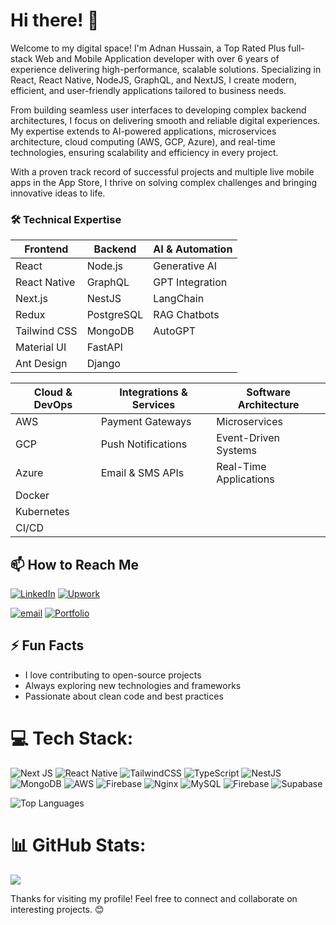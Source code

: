 # Hi there! 👋

Welcome to my digital space! I'm Adnan Hussain, a Top Rated Plus full-stack Web and Mobile Application developer with over 6 years of experience delivering high-performance, scalable solutions. Specializing in React, React Native, NodeJS, GraphQL, and NextJS, I create modern, efficient, and user-friendly applications tailored to business needs.

From building seamless user interfaces to developing complex backend architectures, I focus on delivering smooth and reliable digital experiences. My expertise extends to AI-powered applications, microservices architecture, cloud computing (AWS, GCP, Azure), and real-time technologies, ensuring scalability and efficiency in every project.

With a proven track record of successful projects and multiple live mobile apps in the App Store, I thrive on solving complex challenges and bringing innovative ideas to life.

### 🛠️ Technical Expertise

| Frontend | Backend | AI & Automation |
|--------------|---------|-----------------|
| React        | Node.js    | Generative AI   |
| React Native | GraphQL    | GPT Integration |
| Next.js      | NestJS     | LangChain       |
| Redux        | PostgreSQL | RAG Chatbots    |
| Tailwind CSS | MongoDB    | AutoGPT         |
| Material UI  | FastAPI    |                 |
| Ant Design   | Django     |                 |

| Cloud & DevOps         | Integrations & Services| Software Architecture |
|------------------------|------------------------|-----------------------|
| AWS                    | Payment Gateways       | Microservices         |
| GCP                    | Push Notifications     | Event-Driven Systems  |
| Azure                  | Email & SMS APIs       | Real-Time Applications|
| Docker                 |                        |                       |
| Kubernetes             |                        |                       |
| CI/CD                  |                        |                       |

## 📫 How to Reach Me

[![LinkedIn](https://img.shields.io/badge/LinkedIn-%230077B5.svg?logo=linkedin&logoColor=white)](https://www.linkedin.com/in/adnandothussain/)  [![Upwork](https://img.shields.io/badge/Upwork-6FDA44?logo=upwork&logoColor=white)](https://www.upwork.com/freelancers/~017dfd8b8b58f0e292)

[![email](https://img.shields.io/badge/Email-D14836?logo=gmail&logoColor=white)](mailto:adnanrajput42@gmail.com) [![Portfolio](https://img.shields.io/badge/Portfolio-000000?logo=About.me&logoColor=white)](https://www.adnanhussain.me/)


## ⚡ Fun Facts

- I love contributing to open-source projects
- Always exploring new technologies and frameworks
- Passionate about clean code and best practices

<!-- ## 🌐 Socials:
[![LinkedIn](https://img.shields.io/badge/LinkedIn-%230077B5.svg?logo=linkedin&logoColor=white)](https://www.linkedin.com/in/adnandothussain/) [![email](https://img.shields.io/badge/Email-D14836?logo=gmail&logoColor=white)](mailto:adnanrajput42@gmail.com) [![Upwork](https://img.shields.io/badge/Upwork-6FDA44?logo=upwork&logoColor=white)](https://www.upwork.com/freelancers/~017dfd8b8b58f0e292) -->

# 💻 Tech Stack:
![Next JS](https://img.shields.io/badge/Next-black?style=for-the-badge&logo=next.js&logoColor=white) ![React Native](https://img.shields.io/badge/react_native-%2320232a.svg?style=for-the-badge&logo=react&logoColor=%2361DAFB) ![TailwindCSS](https://img.shields.io/badge/tailwindcss-%2338B2AC.svg?style=for-the-badge&logo=tailwind-css&logoColor=white) ![TypeScript](https://img.shields.io/badge/typescript-%23007ACC.svg?style=for-the-badge&logo=typescript&logoColor=white) ![NestJS](https://img.shields.io/badge/nestjs-%23E0234E.svg?style=for-the-badge&logo=nestjs&logoColor=white) ![MongoDB](https://img.shields.io/badge/MongoDB-%234ea94b.svg?style=for-the-badge&logo=mongodb&logoColor=white) ![AWS](https://img.shields.io/badge/AWS-%23FF9900.svg?style=for-the-badge&logo=amazon-aws&logoColor=white) ![Firebase](https://img.shields.io/badge/firebase-%23039BE5.svg?style=for-the-badge&logo=firebase) ![Nginx](https://img.shields.io/badge/nginx-%23009639.svg?style=for-the-badge&logo=nginx&logoColor=white) ![MySQL](https://img.shields.io/badge/mysql-4479A1.svg?style=for-the-badge&logo=mysql&logoColor=white) ![Firebase](https://img.shields.io/badge/firebase-a08021?style=for-the-badge&logo=firebase&logoColor=ffcd34) ![Supabase](https://img.shields.io/badge/Supabase-3ECF8E?style=for-the-badge&logo=supabase&logoColor=white)

![Top Languages](https://github-readme-stats.vercel.app/api/top-langs/?username=adnandothussain&layout=compact&theme=radical)

# 📊 GitHub Stats:
<!-- ![](https://github-readme-stats.vercel.app/api?username=adnandothussain&theme=dark&hide_border=false&include_all_commits=true&count_private=true)<br/> -->
![](https://nirzak-streak-stats.vercel.app/?user=adnandothussain&theme=dark&hide_border=false)<br/>


Thanks for visiting my profile! Feel free to connect and collaborate on interesting projects. 😊